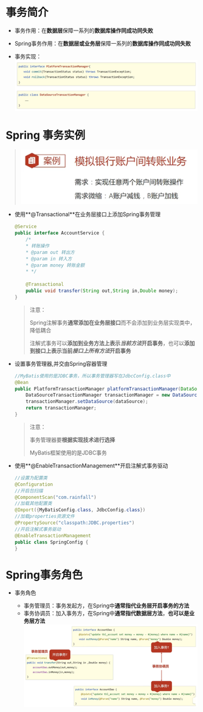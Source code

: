 # 事务简介

+ 事务作用：在**数据层**保障一系列的**数据库操作同成功同失败**
+ Spring事务作用：在**数据层或业务层**保障一系列的**数据库操作同成功同失败**

+ 事务实现：
![](./assets/image-20230306090024636.png)



# Spring 事务实例

> ![image-20230306090125717](./assets/image-20230306090125717.png)

+ 使用**@Transactional**在业务层接口上添加Spring事务管理

  ```JAVA
  @Service
  public interface AccountService {
      /*
      * 转账操作
      * @param out 转出方
      * @param in 转入方
      * @param money 转账金额
      * */
  
      @Transactional
      public void transfer(String out,String in,Double money);
  }
  ```

  > 注意：
  >
  > Spring注解事务**通常添加在业务层接口**而不会添加到业务层实现类中，降低耦合
  >
  > 注解式事务可以**添加到业务方法上表示*当前方法*开启事务**，也可以**添加到接口上表示当前*接口上所有方法*开启事务**

+ 设置事务管理器,并交由Spring容器管理

  ```java
  //MyBatis使用的是JDBC事务，所以事务管理器写在JdbcConfig.class中
  @Bean
  public PlatformTransactionManager platformTransactionManager(DataSource dataSource){
      DataSourceTransactionManager transactionManager = new DataSourceTransactionManager();
      transactionManager.setDataSource(dataSource);
      return transactionManager;
  }
  ```

  > 注意：
  >
  > 事务管理器要**根据实现技术进行选择**
  >
  > MyBatis框架使用的是JDBC事务

+ 使用**@EnableTransactionManagement**开启注解式事务驱动

  ```java
  //设置为配置类
  @Configuration
  //开启包扫描
  @ComponentScan("com.rainfall")
  //加载其他配置类
  @Import({MyBatisConfig.class, JdbcConfig.class})
  //加载properties资源文件
  @PropertySource("classpath:JDBC.properties")
  //开启注解式事务驱动
  @EnableTransactionManagement
  public class SpringConfig {
  }
  ```

  

# Spring事务角色

+ 事务角色

  + 事务管理员：事务发起方，在Spring中**通常指代业务层开启事务的方法**
  + 事务协调员：加入事务方，在Spring中**通常指代数据层方法**，**也可以是业务层方法**
![](./assets/image-20230306111517662.png)
  